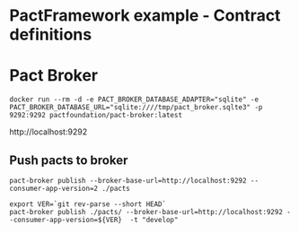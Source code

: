 #  PactFramework example - Contract definitions

# Pact Broker

```shell
docker run --rm -d -e PACT_BROKER_DATABASE_ADAPTER="sqlite" -e PACT_BROKER_DATABASE_URL="sqlite:////tmp/pact_broker.sqlte3" -p 9292:9292 pactfoundation/pact-broker:latest
```
http://localhost:9292



## Push pacts to broker
```shell
pact-broker publish --broker-base-url=http://localhost:9292 --consumer-app-version=2 ./pacts
```

```shell
export VER=`git rev-parse --short HEAD`
pact-broker publish ./pacts/ --broker-base-url=http://localhost:9292 --consumer-app-version=${VER}  -t "develop"
```
